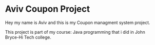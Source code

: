 # Aviv Coupon Project
Hey my name is Aviv and this is my Coupon managment system project.

This project is part of my course: Java programming that i did in John Bryce-Hi Tech college.
